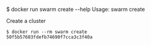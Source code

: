 $ docker run swarm create --help
Usage: swarm create

Create a cluster


    $ docker run --rm swarm create
    50f5b57603fdefb74690f7cca3c3f40a
